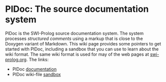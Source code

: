 # PlDoc: The source documentation system

PlDoc is the SWI-Prolog source documentation system.  The system processes _structured comments_ using a markup that is close to the Doxygen variant of Markdown.  This wiki page provides some pointers to get started with PlDoc, including a sandbox that you can use to learn about the wiki format.  The same wiki format is used for may of the web pages at [swi-prolog.org](http://www.swi-prolog.org).  The links:

  * PlDoc [documentation](</pldoc/package/pldoc.html>)
  * PlDoc wiki-file [sandbox](</wiki/sandbox>)